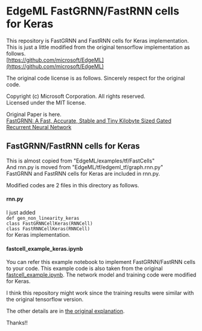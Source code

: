 # EdgeML FastGRNN/FastRNN cells for Keras

This repository is FastGRNN and FastRNN cells for Keras implementation. This is just a little modified from the original tensorflow implementation as follows.  
[https://github.com/microsoft/EdgeML](https://github.com/microsoft/EdgeML)  
  
The original code license is as follows. Sincerely respect for the original code.  
  
Copyright (c) Microsoft Corporation. All rights reserved.  
Licensed under the MIT license.
  
  
Original Paper is here.  
[FastGRNN: A Fast, Accurate, Stable and Tiny Kilobyte Sized Gated Recurrent Neural Network](https://arxiv.org/abs/1901.02358)  
  
  
## FastGRNN/FastRNN cells for Keras
This is almost copied from "EdgeML/examples/tf/FastCells"  
And rnn.py is moved from "EdgeML/tf/edgeml_tf/graph.rnn.py"  
FastGRNN and FastRNN cells for Keras are included in rnn.py.  
  
Modified codes are 2 files in this directory as follows.  
#### rnn.py  
I just added  
`def gen_non_linearity_keras`  
`class FastGRNNCellKeras(RNNCell)`  
`class FastRNNCellKeras(RNNCell)`    
for Keras implementation.
  

#### fastcell\_example\_keras.ipynb  
You can refer this example notebook to implement FastGRNN/FastRNN cells to your code. This example code is also taken from the original [fastcell_example.ipynb](https://github.com/microsoft/EdgeML/blob/master/examples/tf/FastCells/fastcell_example.ipynb).  The network model and training code were modified for Keras.  
  
I think this repository might work since the training results were similar with the original tensorflow version.  

The other details are in [the original explanation](https://github.com/microsoft/EdgeML/tree/master/examples/tf/FastCells).  
  
Thanks!!